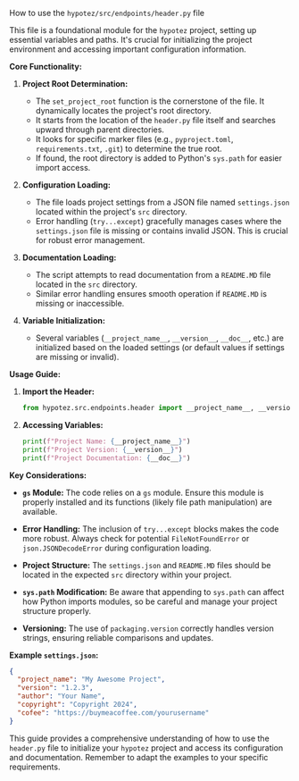 How to use the `hypotez/src/endpoints/header.py` file

This file is a foundational module for the `hypotez` project, setting up essential variables and paths.  It's crucial for initializing the project environment and accessing important configuration information.

**Core Functionality:**

1. **Project Root Determination:**
   - The `set_project_root` function is the cornerstone of the file. It dynamically locates the project's root directory.
   - It starts from the location of the `header.py` file itself and searches upward through parent directories.
   - It looks for specific marker files (e.g., `pyproject.toml`, `requirements.txt`, `.git`) to determine the true root.
   - If found, the root directory is added to Python's `sys.path` for easier import access.

2. **Configuration Loading:**
   - The file loads project settings from a JSON file named `settings.json` located within the project's `src` directory.
   - Error handling (`try...except`) gracefully manages cases where the `settings.json` file is missing or contains invalid JSON.  This is crucial for robust error management.


3. **Documentation Loading:**
   - The script attempts to read documentation from a `README.MD` file located in the `src` directory.
   - Similar error handling ensures smooth operation if `README.MD` is missing or inaccessible.


4. **Variable Initialization:**
   - Several variables (`__project_name__`, `__version__`, `__doc__`, etc.) are initialized based on the loaded settings (or default values if settings are missing or invalid).


**Usage Guide:**

1. **Import the Header:**
   ```python
   from hypotez.src.endpoints.header import __project_name__, __version__ 
   ```

2. **Accessing Variables:**
   ```python
   print(f"Project Name: {__project_name__}")
   print(f"Project Version: {__version__}")
   print(f"Project Documentation: {__doc__}")
   ```

**Key Considerations:**

* **`gs` Module:** The code relies on a `gs` module.  Ensure this module is properly installed and its functions (likely file path manipulation) are available.

* **Error Handling:** The inclusion of `try...except` blocks makes the code more robust. Always check for potential `FileNotFoundError` or `json.JSONDecodeError` during configuration loading.

* **Project Structure:**  The `settings.json` and `README.MD` files should be located in the expected `src` directory within your project.

* **`sys.path` Modification:** Be aware that appending to `sys.path` can affect how Python imports modules, so be careful and manage your project structure properly.

* **Versioning:** The use of `packaging.version` correctly handles version strings, ensuring reliable comparisons and updates.

**Example `settings.json`:**

```json
{
  "project_name": "My Awesome Project",
  "version": "1.2.3",
  "author": "Your Name",
  "copyright": "Copyright 2024",
  "cofee": "https://buymeacoffee.com/yourusername"
}
```


This guide provides a comprehensive understanding of how to use the `header.py` file to initialize your `hypotez` project and access its configuration and documentation. Remember to adapt the examples to your specific requirements.